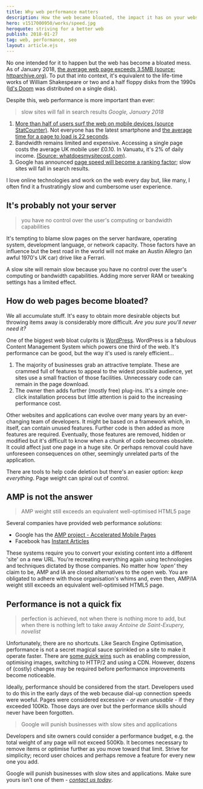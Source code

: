 ```yaml
---
title: Why web performance matters
description: How the web became bloated, the impact it has on your website, and how it can be fixed.
hero: v1517000950/works/speed.jpg
heroquote: striving for a better web
publish: 2018-01-27
tag: web, performance, seo
layout: article.ejs
---
```


No one intended for it to happen but the web has become a bloated mess. As of January 2018, [the average web page exceeds 3.5MB (source: httparchive.org)](http://httparchive.org/trends.php?s=All&minlabel=Jan+1+2018&maxlabel=Jan+15+2018). To put that into context, it's equivalent to the life-time works of William Shakespeare or two and a half floppy disks from the 1990s ([Id's Doom](https://en.wikipedia.org/wiki/Doom_%281993_video_game%29) was distributed on a single disk).

Despite this, web performance is more important than ever:

> slow sites will fall in search results
<cite>Google, January 2018</cite>

1. [More than half of users surf the web on mobile devices (source StatCounter)](http://gs.statcounter.com/platform-market-share/desktop-mobile-tablet). Not everyone has the latest smartphone and [the average time for a page to load is 22 seconds](https://www.thinkwithgoogle.com/marketing-resources/data-measurement/mobile-page-speed-new-industry-benchmarks/).
1. Bandwidth remains limited and expensive. Accessing a single page costs the average UK mobile user £0.10. In Vanuatu, it's 2% of daily income. [(Source: whatdoesmysitecost.com)](https://whatdoesmysitecost.com/).
1. Google has announced [page speed will become a ranking factor](http://www.thesempost.com/google-mobile-first-index-page-speed-ranking/); slow sites will fall in search results.

I love online technologies and work on the web every day but, like many, I often find it a frustratingly slow and cumbersome user experience.


## It's probably not your server

> you have no control over the user's computing or bandwidth capabilities

It's tempting to blame slow pages on the server hardware, operating system, development language, or network capacity. Those factors have an influence but the best road in the world will not make an Austin Allegro (an awful 1970's UK car) drive like a Ferrari.

A slow site will remain slow because you have no control over the user's computing or bandwidth capabilities. Adding more server RAM or tweaking settings has a limited effect.


## How do web pages become bloated?

We all accumulate stuff. It's easy to obtain more desirable objects but throwing items away is considerably more difficult. *Are you sure you'll never need it?*

One of the biggest web bloat culprits is [WordPress](https://wordpress.com/). WordPress is a fabulous Content Management System which powers one third of the web. It's performance can be good, but the way it's used is rarely efficient...

1. The majority of businesses grab an attractive template. These are crammed full of features to appeal to the widest possible audience, yet sites use a small fraction of those facilities. Unnecessary code can remain in the page download.
1. The owner then adds further (mostly free) plug-ins. It's a simple one-click installation process but little attention is paid to the increasing performance cost.

Other websites and applications can evolve over many years by an ever-changing team of developers. It might be based on a framework which, in itself, can contain unused features. Further code is then added as more features are required. Eventually, those features are removed, hidden or modified but it's difficult to know when a chunk of code becomes obsolete. It could affect just one page in a huge site. Or perhaps removal could have unforeseen consequences on other, seemingly unrelated parts of the application.

There are tools to help code deletion but there's an easier option: *keep everything*. Page weight can spiral out of control.


## AMP is not the answer

> AMP weight still exceeds an equivalent well-optimised HTML5 page

Several companies have provided web performance *solutions*:

* Google has the [AMP project - Accelerated Mobile Pages](https://www.ampproject.org/)
* Facebook has [Instant Articles](https://instantarticles.fb.com/)

These systems require you to convert your existing content into a different 'site' on a new URL. You're recreating everything again using technologies and techniques dictated by those companies. No matter how *'open'* they claim to be, AMP and IA are closed alternatives to the open web. You are obligated to adhere with those organisation's whims and, even then, AMP/IA weight still exceeds an equivalent well-optimised HTML5 page.


## Performance is not a quick fix

> perfection is achieved, not when there is nothing more to add, but when there is nothing left to take away
<cite>Antoine de Saint-Exupery, novelist</cite>

Unfortunately, there are no shortcuts. Like Search Engine Optimisation, performance is not a secret magical sauce sprinkled on a site to make it operate faster. There are [some quick wins](https://www.sitepoint.com/complete-guide-reducing-page-weight/?aref=cbuckler) such as enabling compression, optimising images, switching to HTTP/2 and using a CDN. However, dozens of (costly) changes may be required before performance improvements become noticeable.

Ideally, performance should be considered from the start. Developers used to do this in the early days of the web because dial-up connection speeds were woeful. Pages were considered excessive - *or even unusable* - if they exceeded 100Kb. Those days are over but the performance skills should never have been forgotten.

> Google will punish businesses with slow sites and applications

Developers and site owners could consider a performance budget, e.g. the total weight of any page will not exceed 500Kb. It becomes necessary to remove items or optimise further as you move toward that limit. Strive for simplicity; record user choices and perhaps remove a feature for every new one you add.

Google will punish businesses with slow sites and applications. Make sure yours isn't one of them - [*contact us today*]([root]contact/).
